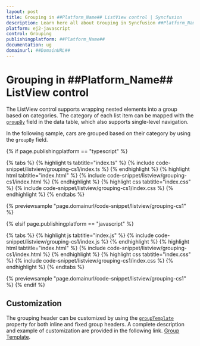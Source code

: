 ```yaml
---
layout: post
title: Grouping in ##Platform_Name## ListView control | Syncfusion
description: Learn here all about Grouping in Syncfusion ##Platform_Name## ListView control of Syncfusion Essential JS 2 and more.
platform: ej2-javascript
control: Grouping 
publishingplatform: ##Platform_Name##
documentation: ug
domainurl: ##DomainURL##
---
```


# Grouping in ##Platform_Name## ListView control

The ListView control supports wrapping nested elements into a group based on categories. The category of each list item can be mapped with the [`groupBy`](../api/list-view/fieldSettingsModel/#groupby) field in the data table, which also supports single-level navigation.

In the following sample, cars are grouped based on their category by using the `groupBy` field.

{% if page.publishingplatform == "typescript" %}

 {% tabs %}
{% highlight ts tabtitle="index.ts" %}
{% include code-snippet/listview/grouping-cs1/index.ts %}
{% endhighlight %}
{% highlight html tabtitle="index.html" %}
{% include code-snippet/listview/grouping-cs1/index.html %}
{% endhighlight %}
{% highlight css tabtitle="index.css" %}
{% include code-snippet/listview/grouping-cs1/index.css %}
{% endhighlight %}
{% endtabs %}

{% previewsample "page.domainurl/code-snippet/listview/grouping-cs1" %}

{% elsif page.publishingplatform == "javascript" %}

{% tabs %}
{% highlight js tabtitle="index.js" %}
{% include code-snippet/listview/grouping-cs1/index.js %}
{% endhighlight %}
{% highlight html tabtitle="index.html" %}
{% include code-snippet/listview/grouping-cs1/index.html %}
{% endhighlight %}
{% highlight css tabtitle="index.css" %}
{% include code-snippet/listview/grouping-cs1/index.css %}
{% endhighlight %}
{% endtabs %}

{% previewsample "page.domainurl/code-snippet/listview/grouping-cs1" %}
{% endif %}

## Customization

The grouping header can be customized by using the [`groupTemplate`](../api/list-view/#grouptemplate) property for both inline and fixed group headers. A complete description and example of customization are provided in the following link. [Group Template](./customizing-templates#group-template).